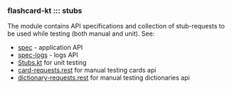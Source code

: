 ### flashcard-kt ::: stubs

The module contains API specifications and 
collection of stub-requests to be used while testing (both manual and unit).
See:
- [spec](spec-v1.yml) - application API
- [spec-logs](spec-logs.yml) - logs API
- [Stubs.kt](src/main/kotlin/Stubs.kt) for unit testing
- [card-requests.rest](card-requests.rest) for manual testing cards api
- [dictionary-requests.rest](dictionary-requests.rest) for manual testing dictionaries api